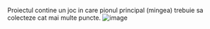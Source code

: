 Proiectul contine un joc in care pionul principal (mingea) trebuie sa colecteze cat mai multe puncte.
![image](https://user-images.githubusercontent.com/100756752/177058074-f3e94674-cf96-4d97-882f-d25d42f88a3e.png)
